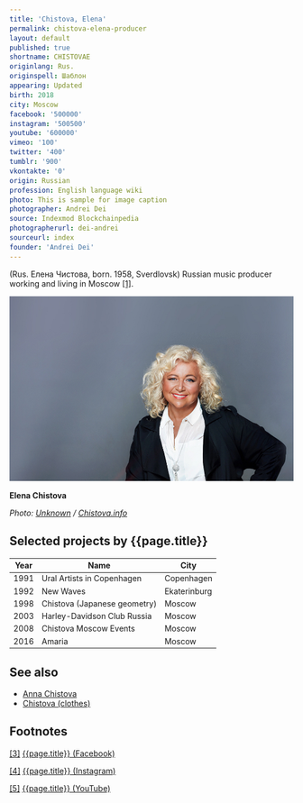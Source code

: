 ```yaml
---
title: 'Chistova, Elena'
permalink: chistova-elena-producer
layout: default
published: true
shortname: CHISTOVAE
originlang: Rus.
originspell: Шаблон
appearing: Updated
birth: 2018
city: Moscow
facebook: '500000'
instagram: '500500'
youtube: '600000'
vimeo: '100'
twitter: '400'
tumblr: '900'
vkontakte: '0'
origin: Russian
profession: English language wiki
photo: This is sample for image caption
photographer: Andrei Dei
source: Indexmod Blockchainpedia
photographerurl: dei-andrei
sourceurl: index
founder: 'Andrei Dei'
---
```

(Rus. Елена Чистова, born. 1958, Sverdlovsk) Russian music producer working and living in Moscow <span id="a1">[\[1\]](#f1)</span>.

![](/images/chistova-elena.jpg)

**Elena Chistova**

*Photo: [Unknown](index) / [Chistova.info](chistova.info)*

## Selected projects by {{page.title}}

|Year|Name|City|
|-|-|-|
|1991|Ural Artists in Copenhagen|Copenhagen|
|1992|New Waves|Ekaterinburg|
|1998|Chistova (Japanese geometry)|Moscow|
|2003|Harley-Davidson Club Russia|Moscow|
|2008|Chistova Moscow Events|Moscow|
|2016|Amaria|Moscow|


## See also

+ [Anna Chistova](chistova-anna)
+ [Chistova (clothes)](chistova-clothes)

## Footnotes

[[3]](#a3) <span id="f3"></span> [{{page.title}} (Facebook)](index)

[[4]](#a4) <span id="f4"></span> [{{page.title}} (Instagram)](index)

[[5]](#a5) <span id="f5"></span> [{{page.title}} (YouTube)](index)
